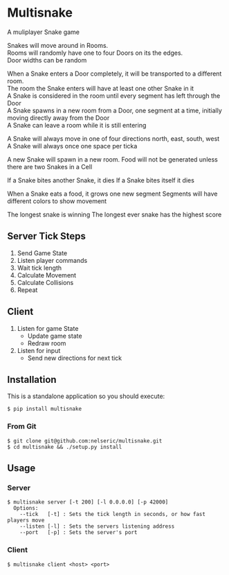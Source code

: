 # Multisnake
A muliplayer Snake game

Snakes will move around in Rooms.  
Rooms will randomly have one to four Doors on its the edges.  
Door widths can be random

When a Snake enters a Door completely, it will be transported to a different room.  
The room the Snake enters will have at least one other Snake in it  
A Snake is considered in the room until every segment has left through the Door  
A Snake spawns in a new room from a Door, one segment at a time, initially moving directly away from the Door  
A Snake can leave a room while it is still entering

A Snake will always move in one of four directions north, east, south, west  
A Snake will always once one space per ticka

A new Snake will spawn in a new room.
Food will not be generated unless there are two Snakes in a Cell

If a Snake bites another Snake, it dies
If a Snake bites itself it dies

When a Snake eats a food, it grows one new segment
Segments will have different colors to show movement

The longest snake is winning
The longest ever snake has the highest score

## Server Tick Steps
1. Send Game State
2. Listen player commands
3. Wait tick length
4. Calculate Movement
5. Calculate Collisions
6. Repeat

## Client
1. Listen for game State
    * Update game state
    * Redraw room
2. Listen for input
    * Send new directions for next tick

## Installation
This is a standalone application so you should execute:

    $ pip install multisnake
### From Git
    $ git clone git@github.com:nelseric/multisnake.git
    $ cd multisnake && ./setup.py install

## Usage
### Server
    $ multisnake server [-t 200] [-l 0.0.0.0] [-p 42000]
      Options:
        --tick   [-t] : Sets the tick length in seconds, or how fast players move
        --listen [-l] : Sets the servers listening address
        --port   [-p] : Sets the server's port
### Client
    $ multisnake client <host> <port>
